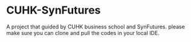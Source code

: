# CUHK-SynFutures
A project that guided by CUHK business school and SynFutures.
please make sure you can clone and pull the codes in your local IDE.
